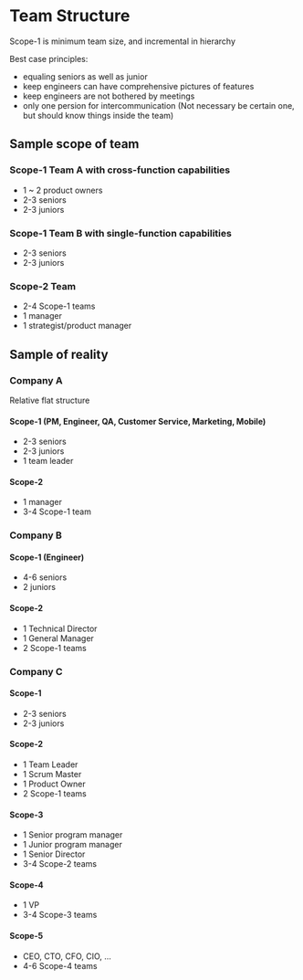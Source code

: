 # Team Structure

Scope-1 is minimum team size, and incremental in hierarchy

Best case principles:

- equaling seniors as well as junior
- keep engineers can have comprehensive pictures of features
- keep engineers are not bothered by meetings
- only one persion for intercommunication (Not necessary be certain one, but should know things inside the team)

## Sample scope of team

### Scope-1 Team A with cross-function capabilities

- 1 ~ 2 product owners
- 2-3 seniors
- 2-3 juniors

### Scope-1 Team B with single-function capabilities

- 2-3 seniors
- 2-3 juniors

### Scope-2 Team

- 2-4 Scope-1 teams
- 1 manager
- 1 strategist/product manager

## Sample of reality

### Company A

Relative flat structure

#### Scope-1 (PM, Engineer, QA, Customer Service, Marketing, Mobile)

- 2-3 seniors
- 2-3 juniors
- 1 team leader

#### Scope-2

- 1 manager
- 3-4 Scope-1 team

### Company B

#### Scope-1 (Engineer)

- 4-6 seniors
- 2 juniors

#### Scope-2

- 1 Technical Director
- 1 General Manager
- 2 Scope-1 teams

### Company C

#### Scope-1

- 2-3 seniors
- 2-3 juniors

#### Scope-2

- 1 Team Leader
- 1 Scrum Master
- 1 Product Owner
- 2 Scope-1 teams

#### Scope-3

- 1 Senior program manager
- 1 Junior program manager
- 1 Senior Director
- 3-4 Scope-2 teams

#### Scope-4

- 1 VP
- 3-4 Scope-3 teams

#### Scope-5

- CEO, CTO, CFO, CIO, ...
- 4-6 Scope-4 teams

